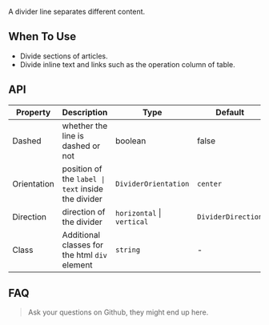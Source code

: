 ﻿A divider line separates different content.

## When To Use

- Divide sections of articles.
- Divide inline text and links such as the operation column of table.

## API

| Property | Description | Type | Default | Version |
| --- | --- | --- | --- | --- |
| Dashed | whether the line is dashed or not | boolean | false |  |
| Orientation | position of the  `label \| text` inside the divider | `DividerOrientation` | `center` |  |
| Direction | direction of the divider | `horizontal` \| `vertical` | `DividerDirection`   |  |
| Class | Additional classes for the html `div` element | `string` | - |  |

## FAQ
> Ask your questions on Github, they might end up here.